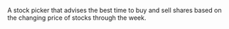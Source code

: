 A stock picker that advises the best time to buy and sell shares based on the changing price of stocks through the week.